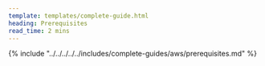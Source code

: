```yaml
---
template: templates/complete-guide.html
heading: Prerequisites
read_time: 2 mins
---
```


{% include "../../../../../includes/complete-guides/aws/prerequisites.md" %}
